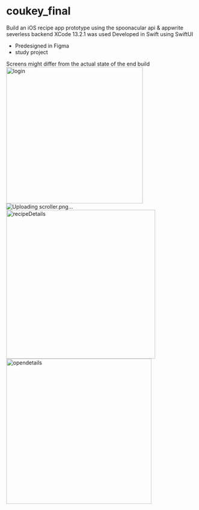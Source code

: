 # coukey_final

Build an iOS recipe app prototype using the spoonacular api & appwrite severless backend 
XCode 13.2.1 was used 
Developed in Swift using SwiftUI

- Predesigned in Figma
- study project

Screens might differ from the actual state of the end build 
<img width="363" alt="login" src="https://github.com/MEO03W/coukey_final/assets/58468907/59ee61bb-e9ca-4152-8197-4f015e57cfc3">
![Uploading scroller.png…]()
<img width="396" alt="recipeDetails" src="https://github.com/MEO03W/coukey_final/assets/58468907/f1a0a9fe-ed8e-4055-8c22-3d18ea72ed59">
<img width="386" alt="opendetails" src="https://github.com/MEO03W/coukey_final/assets/58468907/8b02fb38-cfda-4d0d-88d5-36aa3e112270">


